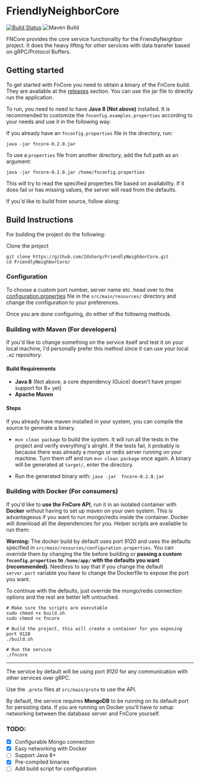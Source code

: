 # FriendlyNeighborCore
[![Build Status](https://api.cirrus-ci.com/github/2DSharp/FriendlyNeighborCore.svg)](https://cirrus-ci.com/github/2DSharp/FriendlyNeighborCore)
![Maven Build](https://github.com/2DSharp/FriendlyNeighborCore/workflows/Maven%20Build/badge.svg)

FNCore provides the core service functionality for the FriendlyNeighbor project. 
It does the heavy lifting for other services with data transfer based on gRPC/Protocol Buffers.

## Getting started

To get started with FnCore you need to obtain a binary of the FnCore build. They are available at
the [releases](https://github.com/2DSharp/FriendlyNeighborCore/releases) section. You can use the jar
file to directly run the application. 

To run, you need to need to have **Java 8 (Not above)** installed. 
It is recommended to customize the `fnconfig.examples.properties` according to your needs and use it in the following way:

If you already have an `fnconfig.properties` file in the directory, run:

```java -jar fncore-0.2.0.jar```

To use a `properties` file from another directory, add the full path as an argument:

```java -jar fncore-0.2.0.jar /home/fnconfig.properties```

This will try to read the specified properties file based on availability. If it does fail or has missing values, the server will read from the defaults.

If you'd like to build from source, follow along:

## Build Instructions

For building the project do the following:

Clone the project
```
git clone https://github.com/2dsharp/FriendlyNeighborCore.git
cd FriendlyNeighborCore/
```

### Configuration

To choose a custom port number, server name etc. head over to the [configuration.properties](https://github.com/2DSharp/FriendlyNeighborCore/blob/master/src/main/resources/config.properties) file in the `src/main/resources/` directory 
and change the configuration to your preferences.

Once you are done configuring, do either of the following methods.

### Building with Maven (For developers)

If you'd like to change something on the service itself and test it on your local machine, 
I'd personally prefer this method since it can use your local `.m2` repository.

#### Build Requirements

* **Java 8** (Not above, a core dependency (Guice) doesn't have proper support for 8+ yet)
* **Apache Maven**

#### Steps

If you already have maven installed in your system, you can compile the source to generate a binary.

* `mvn clean package` to build the system. It will run all the tests in the project and verify everything's alright. If
the tests fail, it probably is because there was already a mongo or redis server running on your machine. Turn them off
and run `mvn clean package` once again.
A binary will be generated at `target/`, enter the directory.

* Run the generated binary with:
```java -jar  fncore-0.2.0.jar```

### Building with Docker (For consumers)

If you'd like to **use the FnCore API**, run it in an isolated container with **Docker** without having to set up maven
on your own system. This is advantageous if you want to run mongo/redis inside the container.
Docker will download all the dependencies for you. Helper scripts are available to run them:

**Warning:** The docker build by default uses port 9120 and uses the defaults specified 
in `src/main/resources/configuration.properties`. You can override them by changing the file before building
or **passing a custom `fnconfig.properties` to `/home/app/` with the defaults you want (recommended)**. Needless to say that if you
change the default `server.port` variable you have to change the Dockerfile to expose the port you want.

To continue with the defaults, just override the mongo/redis connection options and the rest are better left untouched.


```
# Make sure the scripts are executable
sudo chmod +x build.sh
sudo chmod +x fncore

# Build the project, this will create a container for you exposing port 9120
./build.sh

# Run the service
./fncore
```
---

The service by default will be using port *9120* for any communication with other services over gRPC.

Use the `.proto` files at `src/main/proto` to use the API.

By default, the service requires **MongoDB** to be running on its default port for persisting data. 
If you are running on Docker you'll have to setup networking between the database server and FnCore yourself.

### TODO:

* [X] Configurable Mongo connection
* [X] Easy networking with Docker
* [ ] Support Java 8+
* [X] Pre-compiled binaries
* [ ] Add build script for configuration
